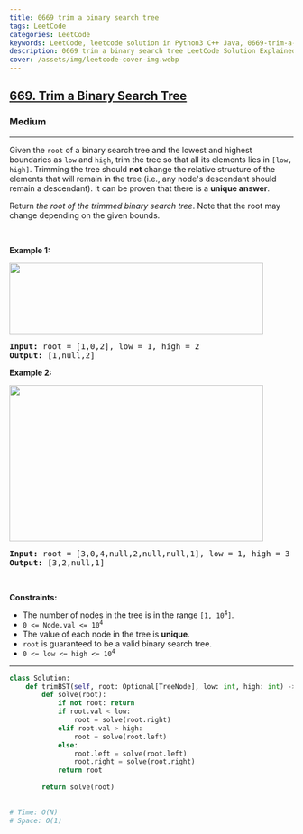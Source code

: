 ```yaml
---
title: 0669 trim a binary search tree
tags: LeetCode
categories: LeetCode
keywords: LeetCode, leetcode solution in Python3 C++ Java, 0669-trim-a-binary-search-tree solution
description: 0669 trim a binary search tree LeetCode Solution Explained
cover: /assets/img/leetcode-cover-img.webp
---
```





<h2><a href="https://leetcode.com/problems/trim-a-binary-search-tree/">669. Trim a Binary Search Tree</a></h2><h3>Medium</h3><hr><div><p>Given the <code>root</code> of a binary search tree and the lowest and highest boundaries as <code>low</code> and <code>high</code>, trim the tree so that all its elements lies in <code>[low, high]</code>. Trimming the tree should <strong>not</strong> change the relative structure of the elements that will remain in the tree (i.e., any node's descendant should remain a descendant). It can be proven that there is a <strong>unique answer</strong>.</p>

<p>Return <em>the root of the trimmed binary search tree</em>. Note that the root may change depending on the given bounds.</p>

<p>&nbsp;</p>
<p><strong class="example">Example 1:</strong></p>
<img alt="" src="https://assets.leetcode.com/uploads/2020/09/09/trim1.jpg" style="width: 450px; height: 126px;">
<pre><strong>Input:</strong> root = [1,0,2], low = 1, high = 2
<strong>Output:</strong> [1,null,2]
</pre>

<p><strong class="example">Example 2:</strong></p>
<img alt="" src="https://assets.leetcode.com/uploads/2020/09/09/trim2.jpg" style="width: 450px; height: 277px;">
<pre><strong>Input:</strong> root = [3,0,4,null,2,null,null,1], low = 1, high = 3
<strong>Output:</strong> [3,2,null,1]
</pre>

<p>&nbsp;</p>
<p><strong>Constraints:</strong></p>

<ul>
	<li>The number of nodes in the tree is in the range <code>[1, 10<sup>4</sup>]</code>.</li>
	<li><code>0 &lt;= Node.val &lt;= 10<sup>4</sup></code></li>
	<li>The value of each node in the tree is <strong>unique</strong>.</li>
	<li><code>root</code> is guaranteed to be a valid binary search tree.</li>
	<li><code>0 &lt;= low &lt;= high &lt;= 10<sup>4</sup></code></li>
</ul>
</div>

---




```python
class Solution:
    def trimBST(self, root: Optional[TreeNode], low: int, high: int) -> Optional[TreeNode]:
        def solve(root):
            if not root: return 
            if root.val < low:
                root = solve(root.right)
            elif root.val > high:
                root = solve(root.left)
            else:
                root.left = solve(root.left)
                root.right = solve(root.right)
            return root
        
        return solve(root)
        
        
# Time: O(N)
# Space: O(1)
```
